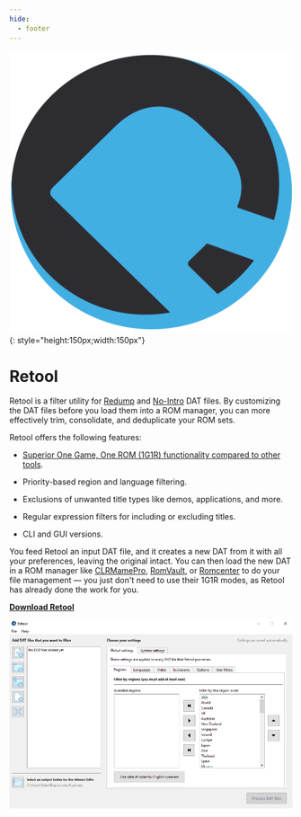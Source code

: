```yaml
---
hide:
  - footer
---
```


![Retool logo](images/retool.png){: style="height:150px;width:150px"}

# Retool

Retool is a filter utility for [Redump](http://www.redump.org/) and [No-Intro](https://datomatic.no-intro.org/index.php?page=download)
DAT files. By customizing the DAT files before you load them into a ROM manager, you can more
effectively trim, consolidate, and deduplicate your ROM sets.

Retool offers the following features:

* [Superior One Game, One ROM (1G1R) functionality compared to other tools](retool-1g1r).

* Priority-based region and language filtering.

* Exclusions of unwanted title types like demos, applications, and more.

* Regular expression filters for including or excluding titles.

* CLI and GUI versions.

You feed Retool an input DAT file, and it creates a new DAT from it with all your
preferences, leaving the original intact. You can then load the new DAT in a ROM manager
like [CLRMamePro](https://mamedev.emulab.it/clrmamepro/),
[RomVault](https://www.romvault.com/), or
[Romcenter](https://www.romcenter.com/) to do your file management &mdash; you just don't
need to use their 1G1R modes, as Retool has already done the work for you.

[**Download Retool**](download)

![A screenshot of the main Retool screen](images/main-app.png)